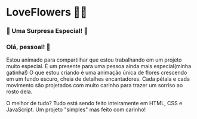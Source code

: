 # LoveFlowers 🌸✨

### 🎨 Uma Surpresa Especial! 🎨

### Olá, pessoal! 👋

Estou animado para compartilhar que estou trabalhando em um projeto muito especial. É um presente para uma pessoa ainda mais especial(minha gatinha!)
O que estou criando é uma animação única de flores crescendo em um fundo escuro, cheia de detalhes encantadores. 
Cada pétala e cada movimento são projetados com muito carinho para trazer um sorriso ao rosto dela.

O melhor de tudo? Tudo está sendo feito inteiramente em HTML, CSS e JavaScript. Um projeto "simples" mas feito com carinho!
